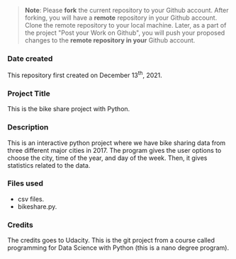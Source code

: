 >**Note**: Please **fork** the current repository to your Github account. After forking, you will have a **remote** repository in your Github account. Clone the remote repository to your local machine. Later, as a part of the project "Post your Work on Github", you will push your proposed changes to the **remote repository in your** Github account.

### Date created
This repository first created on December 13<sup>th</sup>, 2021.

### Project Title
This is the bike share project with Python.

### Description
This is an interactive python project where we have bike sharing data from three different major cities in 2017. The program gives the user options to choose the city, time of the year, and day of the week. Then, it gives statistics related to the data.

### Files used
- csv files.
- bikeshare.py.

### Credits
The credits goes to Udacity. This is the git project from a course called programming for Data Science with Python (this is a nano degree program).

